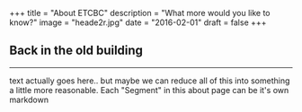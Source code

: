 +++
title = "About ETCBC"
description = "What more would you like to know?"
image = "heade2r.jpg"
date = "2016-02-01"
draft = false
+++

<section class="bg-primary" id="about">
    <div class="container">
        <div class="row">
            <div class="col-lg-8 col-lg-offset-2 text-center">
                <h2 class="section-heading">Back in the old building</h2>
                <hr class="light" />
<p class="text-faded">
text actually goes here.. but maybe we can reduce all of this into something a little more reasonable.  Each "Segment" in this about page can be it's own markdown
            </div>
        </div>
    </div>
</section>


